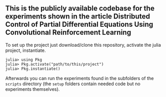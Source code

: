 ## This is the publicly available codebase for the experiments shown in the article **Distributed Control of Partial Differential Equations Using Convolutional Reinforcement Learning**

To set up the project just download/clone this repository, activate the julia project, instantiate.
   ```
   julia> using Pkg
   julia> Pkg.activate("path/to/this/project")
   julia> Pkg.instantiate()
   ```

Afterwards you can run the experiments found in the subfolders of the `scripts` directory (the `setup` folders contain needed code but no experiments themselves).
